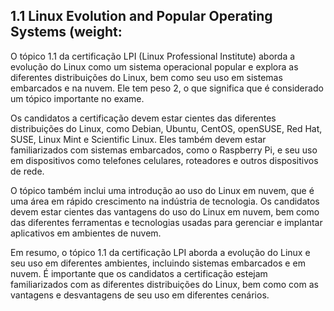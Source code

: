 
## 1.1 Linux Evolution and Popular Operating Systems (weight: 

O tópico 1.1 da certificação LPI (Linux Professional Institute) aborda a evolução do Linux como um sistema operacional popular e explora as diferentes distribuições do Linux, bem como seu uso em sistemas embarcados e na nuvem. Ele tem peso 2, o que significa que é considerado um tópico importante no exame.

Os candidatos a certificação devem estar cientes das diferentes distribuições do Linux, como Debian, Ubuntu, CentOS, openSUSE, Red Hat, SUSE, Linux Mint e Scientific Linux. Eles também devem estar familiarizados com sistemas embarcados, como o Raspberry Pi, e seu uso em dispositivos como telefones celulares, roteadores e outros dispositivos de rede.

O tópico também inclui uma introdução ao uso do Linux em nuvem, que é uma área em rápido crescimento na indústria de tecnologia. Os candidatos devem estar cientes das vantagens do uso do Linux em nuvem, bem como das diferentes ferramentas e tecnologias usadas para gerenciar e implantar aplicativos em ambientes de nuvem.

Em resumo, o tópico 1.1 da certificação LPI aborda a evolução do Linux e seu uso em diferentes ambientes, incluindo sistemas embarcados e em nuvem. É importante que os candidatos a certificação estejam familiarizados com as diferentes distribuições do Linux, bem como com as vantagens e desvantagens de seu uso em diferentes cenários.